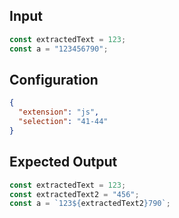 
## Input
```javascript input
const extractedText = 123;
const a = "123456790";
```

## Configuration
```json configuration
{
  "extension": "js",
  "selection": "41-44"
}
```

## Expected Output
```javascript expected output
const extractedText = 123;
const extractedText2 = "456";
const a = `123${extractedText2}790`;
```

